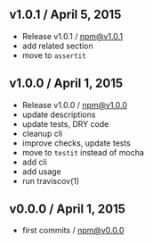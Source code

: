 

## v1.0.1 / April 5, 2015
- Release v1.0.1 / npm@v1.0.1
- add related section
- move to `assertit`

## v1.0.0 / April 1, 2015
- Release v1.0.0 / npm@v1.0.0
- update descriptions
- update tests, DRY code
- cleanup cli
- improve checks, update tests
- move to `testit` instead of mocha
- add cli
- add usage
- run traviscov(1)

## v0.0.0 / April 1, 2015
- first commits / npm@v0.0.0